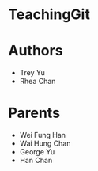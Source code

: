 # TeachingGit

# Authors
- Trey Yu
- Rhea Chan

# Parents
- Wei Fung Han
- Wai Hung Chan
- George Yu
- Han Chan

